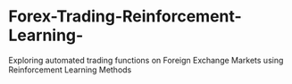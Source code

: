 # Forex-Trading-Reinforcement-Learning-
Exploring automated trading functions on Foreign Exchange Markets using Reinforcement Learning Methods
